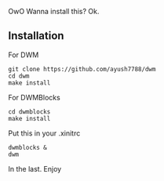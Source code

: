 OwO
Wanna install this?
Ok.

## Installation
For DWM
```
git clone https://github.com/ayush7788/dwm
cd dwm
make install
```
For DWMBlocks
```
cd dwmblocks
make install
```

Put this in your .xinitrc
```
dwmblocks &
dwm
```
In the last. Enjoy

